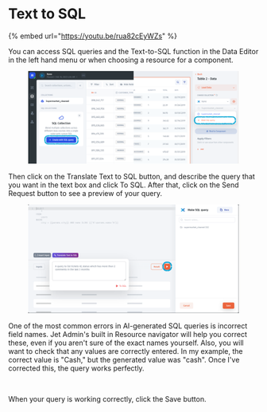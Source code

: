 # Text to SQL

{% embed url="https://youtu.be/rua82cEyWZs" %}

You can access SQL queries and the Text-to-SQL function in the Data Editor in the left hand menu or when choosing a resource for a component.&#x20;

<figure><img src="../../.gitbook/assets/image (2).png" alt=""><figcaption></figcaption></figure>

Then click on the Translate Text to SQL button, and describe the query that you want in the text box and click To SQL. After that, click on the Send Request button to see a preview of your query.

<figure><img src="../../.gitbook/assets/image (17).png" alt=""><figcaption></figcaption></figure>

One of the most common errors in AI-generated SQL queries is incorrect field names. Jet Admin's built in Resource navigator will help you correct these, even if you aren't sure of the exact names yourself. Also, you will want to check that any values are correctly entered. In my example, the correct value is "Cash," but the generated value was "cash". Once I've corrected this, the query works perfectly.

<figure><img src="../../.gitbook/assets/Untitled (6).gif" alt=""><figcaption></figcaption></figure>

When your query is working correctly, click the Save button.
